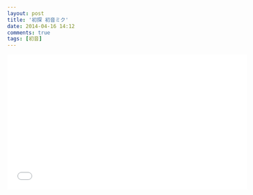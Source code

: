 ```yaml
---
layout: post
title: '初探 初音ミク'
date: 2014-04-16 14:12
comments: true
tags: [初音]
---
```

<iframe width="560" height="315" src="//www.youtube.com/embed/o1Fzt9LfUVg" frameborder="0" allowfullscreen></iframe>
<br />